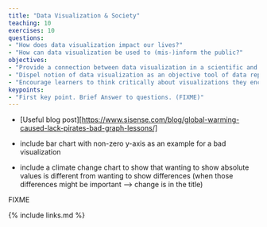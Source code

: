 ```yaml
---
title: "Data Visualization & Society"
teaching: 10
exercises: 10
questions:
- "How does data visualization impact our lives?"
- "How can data visualization be used to (mis-)inform the public?"
objectives:
- "Provide a connection between data visualization in a scientific and more generally in societal contexts"
- "Dispel notion of data visualization as an objective tool of data representation"
- "Encourage learners to think critically about visualizations they encounter, and what the motivation of their creators might be"
keypoints:
- "First key point. Brief Answer to questions. (FIXME)"
---
```


* [Useful blog post][https://www.sisense.com/blog/global-warming-caused-lack-pirates-bad-graph-lessons/]

* include bar chart with non-zero y-axis as an example for a bad visualization
* include a climate change chart to show that wanting to show absolute values is different from wanting to show differences (when those differences might be important --> change is in the title)



FIXME

{% include links.md %}

